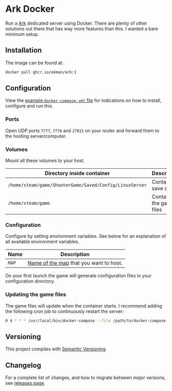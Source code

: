 # Ark Docker

Run a [Ark](https://store.steampowered.com/app/346110/Ark/) dedicated server using Docker. There are plenty of other solutions out there that has way more features than this. I wanted a bare minimum setup.

## Installation

The image can be found at:

```sh
docker pull ghcr.io/ekman/ark:1
```

## Configuration

View the [example `docker-compose.yml` file](docker-compose.yml) for indications on how to install, configure and run this.

### Ports

Open UDP ports `7777`, `7778` and `27015` on your router and forward them to the hosting server/computer.

### Volumes

Mount all these volumes to your host.

| Directory inside container | Description |
| --- | --- |
| `/home/steam/game/ShooterGame/Saved/Config/LinuxServer` | Contains all save data |
| `/home/steam/game` | Contains the game files |

### Configuration

Configure by setting environment variables. See below for an explanation of all available environment variables.

| Name | Description |
| --- | --- |
| `MAP` | [Name of the map](https://ark.wiki.gg/wiki/Server_configuration#Map_names) that you want to host. |

On your first launch the game will generate configuration files in your configuration directory.


### Updating the game files

The game files will update when the container starts. I recommend adding the following cron job to
continuously restart the server:

```sh
0 4 * * * /usr/local/bin/docker-compose --file /path/to/docker-compose.yml restart ark >/dev/null 2>&1
```

## Versioning

This project complies with [Semantic Versioning](https://semver.org/).

## Changelog

For a complete list of changes, and how to migrate between major versions, see [releases page](https://github.com/Ekman/ark-docker/releases).
